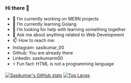 ### Hi there 👋

- 🔭 I’m currently working on MERN projects
- 🌱 I’m currently learning Golang
- 🤔 I’m looking for help with learning something together
- 💬 Ask me about anything related to Web Development
- 📫 How to reach me: 
-    Instagram: sasikumar_00
-    Github: You are already there
-    Linkedin:  sasikumarm00
- ⚡ Fun fact: HTML is not a programming language

[![Sasikumar's GitHub stats](https://sasikumar00.vercel.app/api?username=Sasikumar00&show_icons=true&theme=midnight-purple)](https://github.com/Sasikumar00/github-readme-stats)
[![Top Langs](https://github-readme-stats.vercel.app/api/top-langs/?username=Sasikumar00&hide_progress=true)](https://github.com/anuraghazra/github-readme-stats)
